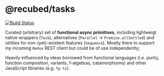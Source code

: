 # @recubed/tasks

[![Build Status](https://travis-ci.org/tanfonto/recubed-tasks.svg?branch=master)](https://travis-ci.org/tanfonto/recubed-tasks)

Curated (arbitrary) set of **functional async primitives**, including lightweigt native wrappers (`Task`), alternatives (`Parallel` -> `Promise.allSettled`) and utilities for non-(yet)-existent features (`Sequence`). Mostly there to support my incoming `Redux` REST client but could be of use independently;

Heavily influenced by ideas borrowed from functional languages (i.e. purity, function composition, variants, f-algebras, catamorphisms) and other JavaScript libraries (e.g. `fp-ts`).
